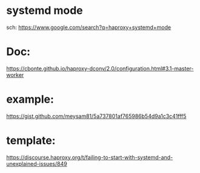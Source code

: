 # systemd mode
sch:
https://www.google.com/search?q=haproxy+systemd+mode

# Doc:
https://cbonte.github.io/haproxy-dconv/2.0/configuration.html#3.1-master-worker

# example:
https://gist.github.com/meysam81/5a737801af765986b54d9a1c3c41fff5

# template:
https://discourse.haproxy.org/t/failing-to-start-with-systemd-and-unexplained-issues/849
